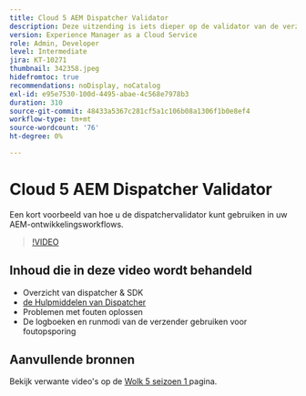 ```yaml
---
title: Cloud 5 AEM Dispatcher Validator
description: Deze uitzending is iets dieper op de validator van de verzender en de nuances die deze biedt.
version: Experience Manager as a Cloud Service
role: Admin, Developer
level: Intermediate
jira: KT-10271
thumbnail: 342358.jpeg
hidefromtoc: true
recommendations: noDisplay, noCatalog
exl-id: e95e7530-100d-4495-abae-4c568e7978b3
duration: 310
source-git-commit: 48433a5367c281cf5a1c106b08a1306f1b0e8ef4
workflow-type: tm+mt
source-wordcount: '76'
ht-degree: 0%

---
```


# Cloud 5 AEM Dispatcher Validator

Een kort voorbeeld van hoe u de dispatchervalidator kunt gebruiken in uw AEM-ontwikkelingsworkflows.

>[!VIDEO](https://video.tv.adobe.com/v/342358?quality=12&learn=on)

## Inhoud die in deze video wordt behandeld

+ Overzicht van dispatcher &amp; SDK
+ [ de Hulpmiddelen van Dispatcher ](https://experienceleague.adobe.com/docs/experience-manager-cloud-service/content/implementing/content-delivery/validation-debug.html)
+ Problemen met fouten oplossen
+ De logboeken en runmodi van de verzender gebruiken voor foutopsporing

## Aanvullende bronnen

Bekijk verwante video&#39;s op de [ Wolk 5 seizoen 1 ](cloud5-season-1.md) pagina.

